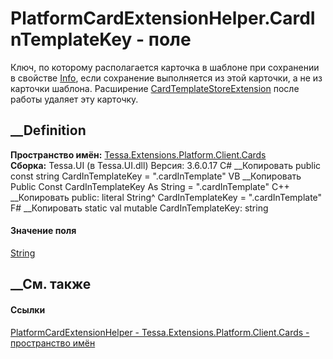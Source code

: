 # PlatformCardExtensionHelper.CardInTemplateKey - поле
Ключ, по которому располагается карточка в шаблоне при сохранении в свойстве
[Info](P_Tessa_Cards_CardInfoStorageObject_Info.htm), если сохранение
выполняется из этой карточки, а не из карточки шаблона. Расширение
[CardTemplateStoreExtension](T_Tessa_Extensions_Platform_Client_Cards_CardTemplateStoreExtension.htm)
после работы удаляет эту карточку.
## __Definition
 **Пространство имён:**
[Tessa.Extensions.Platform.Client.Cards](N_Tessa_Extensions_Platform_Client_Cards.htm)  
 **Сборка:** Tessa.UI (в Tessa.UI.dll) Версия: 3.6.0.17
C# __Копировать
     public const string CardInTemplateKey = ".cardInTemplate"
VB __Копировать
     Public Const CardInTemplateKey As String = ".cardInTemplate"
C++ __Копировать
     public:
    literal String^ CardInTemplateKey = ".cardInTemplate"
F# __Копировать
     static val mutable CardInTemplateKey: string
#### Значение поля
[String](https://learn.microsoft.com/dotnet/api/system.string)
##  __См. также
#### Ссылки
[PlatformCardExtensionHelper -
](T_Tessa_Extensions_Platform_Client_Cards_PlatformCardExtensionHelper.htm)
[Tessa.Extensions.Platform.Client.Cards - пространство
имён](N_Tessa_Extensions_Platform_Client_Cards.htm)

